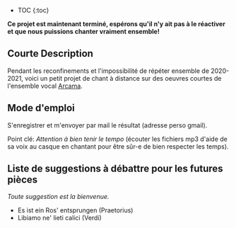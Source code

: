 * TOC
{:toc}

<b>Ce projet est maintenant terminé, espérons qu'il n'y ait pas à le réactiver et que nous puissions chanter vraiment ensemble!</b>

## Courte Description

Pendant les reconfinements et l'impossibilité de répéter ensemble de 2020-2021, voici un petit projet de chant à distance sur des oeuvres courtes de l'ensemble vocal [Arcama](http://evarcama.fr/).

## Mode d'emploi

S'enregistrer et m'envoyer par mail le résultat (adresse perso gmail).

Point clé: _Attention à bien tenir le tempo_ (écouter les fichiers mp3 d'aide de sa voix au casque en chantant pour être sûr-e de bien respecter les temps).

## Liste de suggestions à débattre pour les futures pièces

*Toute suggestion est la bienvenue.*
- Es ist ein Ros' entsprungen (Praetorius)
- Libiamo ne' lieti calici  (Verdi)


